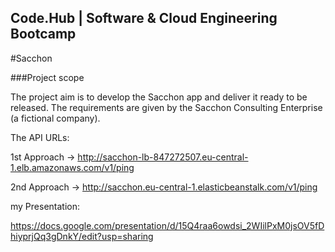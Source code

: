
## Code.Hub | Software & Cloud Engineering Bootcamp
 
  
#Sacchon 
 
###Project scope  
 
The project aim is to develop the Sacchon app and deliver it ready to be 
released. The requirements are given by the Sacchon Consulting Enterprise 
(a fictional company).  




The API URLs:

1st Approach -> http://sacchon-lb-847272507.eu-central-1.elb.amazonaws.com/v1/ping

2nd Approach -> http://sacchon.eu-central-1.elasticbeanstalk.com/v1/ping

my Presentation:

https://docs.google.com/presentation/d/15Q4raa6owdsi_2WIilPxM0jsOV5fDhiyprjQq3gDnkY/edit?usp=sharing
 
